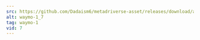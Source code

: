 ```yaml
---
src: https://github.com/Dadaism6/metadriverse-asset/releases/download/assetsv1.0.2/waymo-1_7.mp4
alt: waymo-1_7
tag: waymo-1
vid: 7
---
```


